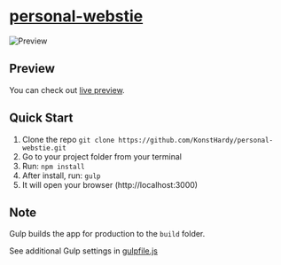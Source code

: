 # [personal-webstie](https://konsthardy.github.io/personal-webstie/)

![Preview](./preview/preview.png)

## Preview

You can check out [live preview](https://konsthardy.github.io/personal-webstie/).

## Quick Start

1.  Clone the repo `git clone https://github.com/KonstHardy/personal-webstie.git`   
2.  Go to your project folder from your terminal
3.  Run: `npm install` 
4.  After install, run: `gulp`
5.  It will open your browser (http://localhost:3000)

## Note

Gulp builds the app for production to the `build` folder.<br />

See additional Gulp settings in [gulpfile.js](https://github.com/KonstHardy/personal-webstie/blob/master/gulpfile.js)
